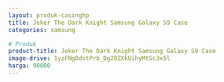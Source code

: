 ```yaml
---
layout: produk-casinghp
title: Joker The Dark Knight Samsung Galaxy S9 Case
categories: samsung

# Produk
product-title: Joker The Dark Knight Samsung Galaxy S9 Case
image-drive: 1yzFNgDdstPrb_Dg2OZXkUihyMtSc3x5l
harga: 90000
---
```

